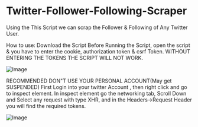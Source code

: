 # Twitter-Follower-Following-Scraper
Using the This Script we can scrap the Follower &amp; Following of Any Twitter User.

How to use:
Download the Script Before Running the Script, open the script & you have to enter the cookie, authorization token & csrf Token.
WITHOUT ENTERING THE TOKENS THE SCRIPT WILL NOT WORK.

![Image](https://drive.google.com/file/d/12YbUYz2WfwNoouH9pO4izYTAj_ROGwu7/view?usp=sharing)

RECOMMENDED DON"T USE YOUR PERSONAL ACCOUNT(May get SUSPENDED)
First Login into your twitter Account , then right click and go to inspect element.
In inspect element go the networking tab, Scroll Down and Select any request with type XHR, and in the Headers->Request Header you will find the required tokens.

![Image](https://drive.google.com/file/d/1CcaurRt9OOlz7tNxjFLHbwVc0JBfqN17/view?usp=sharing)
